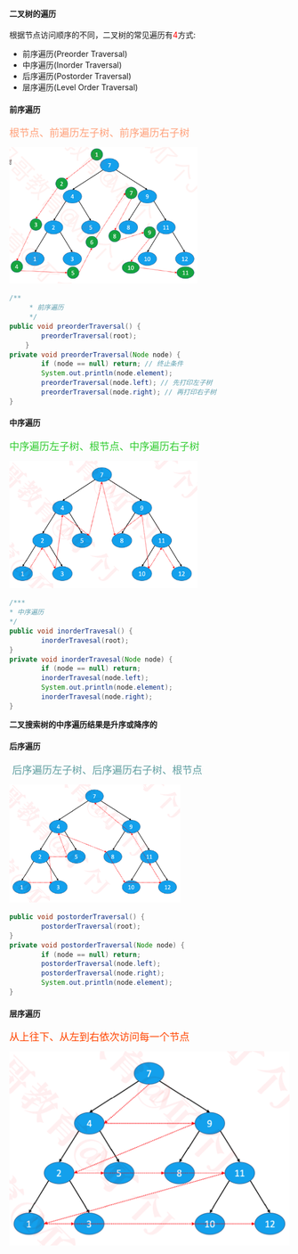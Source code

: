 #### 二叉树的遍历

根据节点访问顺序的不同，二叉树的常见遍历有<font color=#F00>4</font>方式:

- 前序遍历(Preorder Traversal)
- 中序遍历(Inorder Traversal)
- 后序遍历(Postorder Traversal)
- 层序遍历(Level Order Traversal)



#### 前序遍历

<font color=FFA07A size=4>根节点、前遍历左子树、前序遍历右子树</font>

<img src="../images/前序遍历.png" style="zoom:33%;" />

```java
/**
	 * 前序遍历
	 */
public void preorderTraversal() {
		preorderTraversal(root);
	}
private void preorderTraversal(Node node) {
		if (node == null) return; // 终止条件
		System.out.println(node.element);
		preorderTraversal(node.left); // 先打印左子树 
		preorderTraversal(node.right); // 再打印右子树
}
```



#### 中序遍历

<font color=32CD32 size=4> 中序遍历左子树、根节点、中序遍历右子树</font>

<img src="../images/中序遍历.png" style="zoom:33%;" />

```java
/***
* 中序遍历
*/
public void inorderTravesal() {
		inorderTravesal(root);
}
private void inorderTravesal(Node node) {
		if (node == null) return;
		inorderTravesal(node.left);
		System.out.println(node.element);
		inorderTravesal(node.right);
}
```

**二叉搜索树的中序遍历结果是升序或降序的**



#### 后序遍历

<font color=5F9EA0 size=4> 后序遍历左子树、后序遍历右子树、根节点</font>

<img src="../images/后序遍历.png" style="zoom:30%;" />

```java
public void postorderTraversal() {
		postorderTraversal(root);
}
private void postorderTraversal(Node node) {
		if (node == null) return;
		postorderTraversal(node.left);
		postorderTraversal(node.right);
		System.out.println(node.element);
}
```



#### 层序遍历

<font color=FF4500 size=4>从上往下、从左到右依次访问每一个节点</font>

<img src="../images/层序遍历.png" style="zoom:50%;" />

